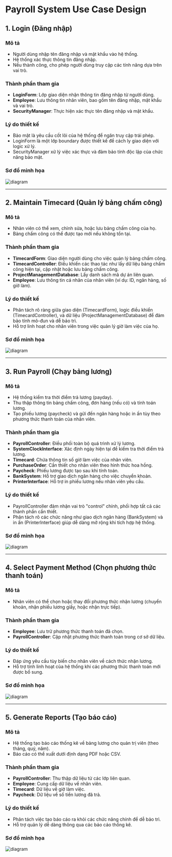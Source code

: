 # Payroll System Use Case Design

## 1. Login (Đăng nhập)

### **Mô tả**
- Người dùng nhập tên đăng nhập và mật khẩu vào hệ thống.
- Hệ thống xác thực thông tin đăng nhập.
- Nếu thành công, cho phép người dùng truy cập các tính năng dựa trên vai trò.

### **Thành phần tham gia**
- **LoginForm**: Lớp giao diện nhận thông tin đăng nhập từ người dùng.
- **Employee**: Lưu thông tin nhân viên, bao gồm tên đăng nhập, mật khẩu và vai trò.
- **SecurityManager**: Thực hiện xác thực tên đăng nhập và mật khẩu.

### **Lý do thiết kế**
- Bảo mật là yêu cầu cốt lõi của hệ thống để ngăn truy cập trái phép.
- LoginForm là một lớp boundary được thiết kế để cách ly giao diện với logic xử lý.
- SecurityManager xử lý việc xác thực và đảm bảo tính độc lập của chức năng bảo mật.

### **Sơ đồ minh họa**
![diagram](https://www.planttext.com/api/plantuml/png/R90_Ra8n38Ttdy8ZIA3kRq0iT6gdYWEOn42aF0SvTgjtDWQEr2iq6Hvj4MFYt_Vvp_Vrjgr6QZvce615SLzPuL1S8kc4R-MKvBNe2A68QSdumS4rsVHEGgSMPR7smjruoMLY1kW2N6z-qG5RflrvAmYDZ2GHBrJhLz6uMC8zsAa7_O2Vb5CauyMCh-xi4XxINJ0FCk2HBPmnACS-8-KASmtNppefcwjWQqRFn7_s8RTpTmQoLAI1rRFztwDVOS3g8N2jBqTAsPLXonBRgNy0003__mC0)

---

## 2. Maintain Timecard (Quản lý bảng chấm công)

### **Mô tả**
- Nhân viên có thể xem, chỉnh sửa, hoặc lưu bảng chấm công của họ.
- Bảng chấm công có thể được tạo mới nếu không tồn tại.

### **Thành phần tham gia**
- **TimecardForm**: Giao diện người dùng cho việc quản lý bảng chấm công.
- **TimecardController**: Điều khiển các thao tác như lấy dữ liệu bảng chấm công hiện tại, cập nhật hoặc lưu bảng chấm công.
- **ProjectManagementDatabase**: Lấy danh sách mã dự án liên quan.
- **Employee**: Lưu thông tin cá nhân của nhân viên (ví dụ: ID, ngân hàng, số giờ làm).

### **Lý do thiết kế**
- Phân tách rõ ràng giữa giao diện (TimecardForm), logic điều khiển (TimecardController), và dữ liệu (ProjectManagementDatabase) để đảm bảo tính mô-đun và dễ bảo trì.
- Hỗ trợ linh hoạt cho nhân viên trong việc quản lý giờ làm việc của họ.

### **Sơ đồ minh họa**
![diagram](https://www.planttext.com/api/plantuml/png/V5793S903Fox2ZUG1l90aJX-I3nemDar4BH7v7MGKXiFIg854d4aY8IdxHdFU7o_tega9Dfu1sGq2gvzxMBB36LiWYLfSLzvDYHs4yM3YK4bkazp-QmT2rXIAYanxYIUsUYM0XtPSz3LQmBmtexPucjlZh7cWFfgmNWsnWvoEGghL7pXNzQ0whcpTd8yi9eJziPX5eNPl7uZ4vx7wZzdsYhLZjg1DPz8KtV69gxxbqcYBWzped3a10K7sp_s0G00__y30000)

---

## 3. Run Payroll (Chạy bảng lương)

### **Mô tả**
- Hệ thống kiểm tra thời điểm trả lương (payday).
- Thu thập thông tin bảng chấm công, đơn hàng (nếu có) và tính toán lương.
- Tạo phiếu lương (paycheck) và gửi đến ngân hàng hoặc in ấn tùy theo phương thức thanh toán của nhân viên.

### **Thành phần tham gia**
- **PayrollController**: Điều phối toàn bộ quá trình xử lý lương.
- **SystemClockInterface**: Xác định ngày hiện tại để kiểm tra thời điểm trả lương.
- **Timecard**: Chứa thông tin số giờ làm việc của nhân viên.
- **PurchaseOrder**: Cần thiết cho nhân viên theo hình thức hoa hồng.
- **Paycheck**: Phiếu lương được tạo sau khi tính toán.
- **BankSystem**: Hỗ trợ giao dịch ngân hàng cho việc chuyển khoản.
- **PrinterInterface**: Hỗ trợ in phiếu lương nếu nhân viên yêu cầu.

### **Lý do thiết kế**
- PayrollController đảm nhận vai trò "control" chính, phối hợp tất cả các thành phần cần thiết.
- Phân tách rõ các chức năng như giao dịch ngân hàng (BankSystem) và in ấn (PrinterInterface) giúp dễ dàng mở rộng khi tích hợp hệ thống.

### **Sơ đồ minh họa**

![diagram](https://www.planttext.com/api/plantuml/png/T591JiGm3Bpd5Vu07-W1hUXUE21MWW-OnAj6JUBASK1z6mUUn1T8jYnTA7j9OZip6O_p-VwnougY9GQ3LbdWQSvAiGziHsCvgN200yvr2_qI1X93IRtEyEmZMHHtZWz5x82P7iMjbohQ3bJfNhWaXr8pufEItBVbY9RMoXscSL5Wp8KIkBdTYkZWH0iJpWvdiwatq5bW1q8gdbu9tbX66BX8_X_oguSBdEKOVSwU4_Xqv2lWxrwhDWos15Hg-cArmc3GLczdU20TkAhQUo6hiAU9irS3souRw-fA1vcI-w6aa6d3kRZhe3-PVeNoxmWwc5gcCI_3gi-ONLtQp_W2003__mC0)

---

## 4. Select Payment Method (Chọn phương thức thanh toán)

### **Mô tả**
- Nhân viên có thể chọn hoặc thay đổi phương thức nhận lương (chuyển khoản, nhận phiếu lương giấy, hoặc nhận trực tiếp).

### **Thành phần tham gia**
- **Employee**: Lưu trữ phương thức thanh toán đã chọn.
- **PayrollController**: Cập nhật phương thức thanh toán trong cơ sở dữ liệu.

### **Lý do thiết kế**
- Đáp ứng yêu cầu tùy biến cho nhân viên về cách thức nhận lương.
- Hỗ trợ tính linh hoạt của hệ thống khi các phương thức thanh toán mới được bổ sung.

### **Sơ đồ minh họa**
![diagram](https://www.planttext.com/api/plantuml/png/UhzxlqDnIM9HIMbk3bTYSab-aO9hRa5EVcLgAbTIVcbUIc9HfK90OcLHVawEStvU2OXEBU9ApIl9BAb4AEM2iHHqxJ2LMoaKf-Qa9fSe52HMvWArAkIcbcJaft1XA0JfXfbafL1Qa99OaegkoI4rBmNaM000003__mC0)

---

## 5. Generate Reports (Tạo báo cáo)

### **Mô tả**
- Hệ thống tạo báo cáo thống kê về bảng lương cho quản trị viên (theo tháng, quý, năm).
- Báo cáo có thể xuất dưới định dạng PDF hoặc CSV.

### **Thành phần tham gia**
- **PayrollController**: Thu thập dữ liệu từ các lớp liên quan.
- **Employee**: Cung cấp dữ liệu về nhân viên.
- **Timecard**: Dữ liệu về giờ làm việc.
- **Paycheck**: Dữ liệu về số tiền lương đã trả.

### **Lý do thiết kế**
- Phân tách việc tạo báo cáo ra khỏi các chức năng chính để dễ bảo trì.
- Hỗ trợ quản lý dễ dàng thông qua các báo cáo thống kê.
### **Sơ đồ minh họa**
![diagram](https://www.planttext.com/api/plantuml/png/V90v3i9034NxEOLBA11z2XGKe8u4eX_D618nI-8uHSv6mP6u0jbS1QModkHd-_lx_gGDQ-BMEwKDHuAZzMLG9WQcw23NNLzSDg53KXYuv0xEldAnGnI-bHwD9YlSYwP0yr9g70Yxmt9M0eHrYmttjOh4Qj4nQB8fWGUoAG1d1gjP_rVa655uvXL5xXMbcffMZ35N0ayCI9fnpW2R_7JPPzVxLgKOxF3N7m000F__0m00)
